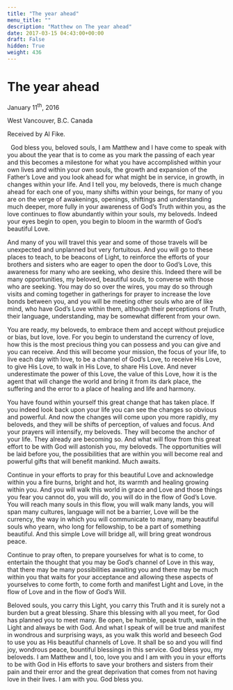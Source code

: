 ```yaml
---
title: "The year ahead"
menu_title: ""
description: "Matthew on The year ahead"
date: 2017-03-15 04:43:00+00:00
draft: False
hidden: True
weight: 436
---
```

# The year ahead


January 11<sup>th</sup>, 2016

West Vancouver, B.C. Canada

Received by Al Fike.

 
God bless you, beloved souls, I am Matthew and I have come to speak with you about the year that is to come as you mark the passing of each year and this becomes a milestone for what you have accomplished within your own lives and within your own souls, the growth and expansion of the Father’s Love and you look ahead for what might be in service, in growth, in changes within your life. And I tell you, my beloveds, there is much change ahead for each one of you, many shifts within your beings, for many of you are on the verge of awakenings, openings, shiftings and understanding much deeper, more fully in your awareness of God’s Truth within you, as the love continues to flow abundantly within your souls, my beloveds. Indeed your eyes begin to open, you begin to bloom in the warmth of God’s beautiful Love. 

And many of you will travel this year and some of those travels will be unexpected and unplanned but very fortuitous. And you will go to these places to teach, to be beacons of Light, to reinforce the efforts of your brothers and sisters who are eager to open the door to God’s Love, this awareness for many who are seeking, who desire this. Indeed there will be many opportunities, my beloved, beautiful souls, to converse with those who are seeking. You may do so over the wires, you may do so through visits and coming together in gatherings for prayer to increase the love bonds between you, and you will be meeting other souls who are of like mind, who have God’s Love within them, although their perceptions of Truth, their language, understanding, may be somewhat different from your own. 

You are ready, my beloveds, to embrace them and accept without prejudice or bias, but love, love. For you begin to understand the currency of love, how this is the most precious thing you can possess and you can give and you can receive. And this will become your mission, the focus of your life, to live each day with love, to be a channel of God’s Love, to receive His Love, to give His Love, to walk in His Love, to share His Love. And never underestimate the power of this Love, the value of this Love, how it is the agent that will change the world and bring it from its dark place, the suffering and the error to a place of healing and life and harmony. 

You have found within yourself this great change that has taken place. If you indeed look back upon your life you can see the changes so obvious and powerful. And now the changes will come upon you more rapidly, my beloveds, and they will be shifts of perception, of values and focus. And your prayers will intensify, my beloveds. They will become the anchor of your life. They already are becoming so. And what will flow from this great effort to be with God will astonish you, my beloveds. The opportunities will be laid before you, the possibilities that are within you will become real and powerful gifts that will benefit mankind. Much awaits. 

Continue in your efforts to pray for this beautiful Love and acknowledge within you a fire burns, bright and hot, its warmth and healing growing within you. And you will walk this world in grace and Love and those things you fear you cannot do, you will do, you will do in the flow of God’s Love. You will reach many souls in this flow, you will walk many lands, you will span many cultures, language will not be a barrier, Love will be the currency, the way in which you will communicate to many, many beautiful souls who yearn, who long for fellowship, to be a part of something beautiful. And this simple Love will bridge all, will bring great wondrous peace.

Continue to pray often, to prepare yourselves for what is to come, to entertain the thought that you may be God’s channel of Love in this way, that there may be many possibilities awaiting you and there may be much within you that waits for your acceptance and allowing these aspects of yourselves to come forth, to come forth and manifest Light and Love, in the flow of Love and in the flow of God’s Will.

Beloved souls, you carry this Light, you carry this Truth and it is surely not a burden but a great blessing. Share this blessing with all you meet, for God has planned you to meet many. Be open, be humble, speak truth, walk in the Light and always be with God. And what I speak of will be true and manifest in wondrous and surprising ways, as you walk this world and beseech God to use you as His beautiful channels of Love. It shall be so and you will find joy, wondrous peace, bountiful blessings in this service. God bless you, my beloveds. I am Matthew and I, too, love you and I am with you in your efforts to be with God in His efforts to save your brothers and sisters from their pain and their error and the great deprivation that comes from not having love in their lives. I am with you. God bless you.
